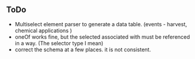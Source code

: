 ## ToDo

- Multiselect element parser to generate a data table. (events - harvest, chemical applications )
- oneOf works fine, but the selected associated with must be referenced in a way. (The selector type I mean)
- correct the schema at a few places. it is not consistent.
